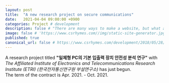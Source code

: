 ```yaml
---
layout: post
title:  "A new research project on secure communications"
date:   2021-04-04 09:00:00 +0900
categories: Project # development
description: false # "There are many ways to make a website, but what about static site generators"
image: false # 'https://www.csrhymes.com//img/static-site-generator.jpg'
published: true
canonical_url: false # https://www.csrhymes.com/development/2018/05/28/why-use-a-static-site-generator.html
---
```


A research project titled __"일체형 PC의 기본 입출력 장치 안전성 분석 연구"__ with _The Affiliated Institute of Electronics and Telecommunications Research Institute (ETRI)_ _(한국전자통신연구원 부설연구소)_ has just begun.      
The term of the contract is Apr. 2021. - Oct. 2021.      